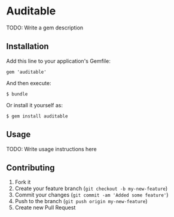 # Auditable

TODO: Write a gem description

## Installation

Add this line to your application's Gemfile:

    gem 'auditable'

And then execute:

    $ bundle

Or install it yourself as:

    $ gem install auditable

## Usage

TODO: Write usage instructions here

## Contributing

1. Fork it
2. Create your feature branch (`git checkout -b my-new-feature`)
3. Commit your changes (`git commit -am 'Added some feature'`)
4. Push to the branch (`git push origin my-new-feature`)
5. Create new Pull Request
